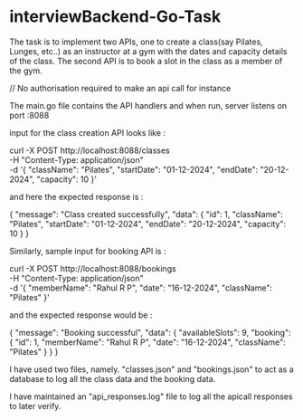 # interviewBackend-Go-Task


The task is to implement two APIs, one to create a class(say Pilates, Lunges, etc..) as an instructor at a gym with the dates and capacity details of the class.
The second API is to book a slot in the class as a member of the gym.

// No authorisation required to make an api call for instance



The main.go file contains the API handlers and when run, server listens on port :8088



input for the class creation API looks like :

curl -X POST http://localhost:8088/classes \
-H "Content-Type: application/json" \
-d '{
    "className": "Pilates",
    "startDate": "01-12-2024",
    "endDate": "20-12-2024",
    "capacity": 10
  }'


and here the expected response is :

{
    "message": "Class created successfully",
    "data": {
        "id": 1,
        "className": "Pilates",
        "startDate": "01-12-2024",
        "endDate": "20-12-2024",
        "capacity": 10
    }
}




Similarly, sample input for booking API is :


curl -X POST http://localhost:8088/bookings \
-H "Content-Type: application/json" \
-d '{
    "memberName": "Rahul R P",
    "date": "16-12-2024",
    "className": "Pilates"
}'

and the expected response would be :

{
    "message": "Booking successful",
    "data": {
        "availableSlots": 9,
        "booking": {
            "id": 1,
            "memberName": "Rahul R P",
            "date": "16-12-2024",
            "className": "Pilates"
        }
    }
}




I have used two files, namely. "classes.json" and "bookings.json" to act as a database to log all the class data and the booking data. 



I have maintained an "api_responses.log" file to log all the apicall responses to later verify.
